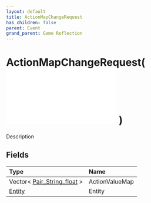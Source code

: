 ```yaml
---
layout: default
title: ActionMapChangeRequest
has_children: false
parent: Event
grand_parent: Game Reflection
---
```

# ActionMapChangeRequest( ![ EntityEventBase ](/game-reflection/events/entity_event_base.md) )
Description 

## Fields
| Type | Name |
|:-------------|:--------------|
| Vector< [Pair_String_float](/game-reflection/classes/pair__string_float.md) > | ActionValueMap |
| [Entity](/game-reflection/classes/entity.md) | Entity |
